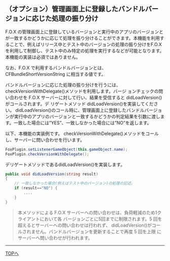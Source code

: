 ## （オプション）管理画面上に登録したバンドルバージョンに応じた処理の振り分け

F.O.X の管理画面上に登録しているバージョンと実行中のアプリのバージョンとが一致するかどうかに応じて処理を振り分けることができます。本機能を利用することで、例えばリリース中とテスト中のバージョンの処理の振り分けをF.O.Xを利用して制御し、テスト中のみ特定の処理を実行するなどが可能となります。
本機能の実装は必須ではありません。

なお、F.O.X で利用するバンドルバージョンとは、CFBundleShortVersionString に相当する値です。


バンドルバージョンに応じた処理の振り分けを行うには、checkVersionWithDelegate()メソッドを利用します。バージ ョンチェックの問い合わせを F.O.X サーバーに対して行い、結果を受信すると didLoadVersion()がコールされます。デ リゲートメソッド didLoadVersion()を実装してください。didLoadVersion()のコール時に、管理画面上に登録したバンドルバージョンが実行中のアプリのバージョンと一致するかどうかの判定結果を引数に渡します。一致した場合には”YES”、一致しなかった場合には”NO”を返します。


以下、本機能の実装例です。
checkVersionWithDelegate()メソッドをコールし、サーバーに問い合わせを行います。

```cs
FoxPlugin.setListenerGameObject(this.gameObject.name);FoxPlugin.checkVersionWithDelegate();
```

デリゲートメソッドであるdidLoadVersion()を実装します。

```cs
public void didLoadVersion(string result){	// 一致しなかった場合(例えばテスト中のバージョン)の処理の記述。
	if (result=="NO") {		....	}}
```

>本メソッドによる F.O.X サーバーへの問い合わせは、負荷軽減のため1クライアントにおいて各 バージョンごとに5回までに制限されます。5 回を超えるとサーバーへの問い合わせは行われず、 didLoadVersion()がコールされません。バンドルバージョンを更新することで再度 5 回を上限 にサーバーへ問い合わせが行われます。

---
[TOPへ](/lang/ja/README.md)
